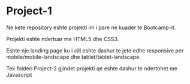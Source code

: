 # Project-1

Ne kete repository eshte projekti im i pare ne kuader te Bootcamp-it. 

Projekti eshte ndertuar me HTML5 dhe CSS3.

Eshte nje landing page ku i cili eshte dashur te jete edhe responsive per mobile/mobile-landscape dhe tablet/tablet-landscape. 

Tek folderi Project-2 gjindet projekti qe eshte dashur te ndertohet me Javascript 
